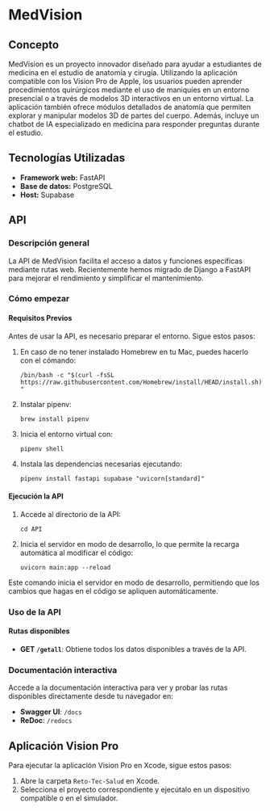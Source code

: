 # MedVision

## Concepto

MedVision es un proyecto innovador diseñado para ayudar a estudiantes de medicina en el estudio de anatomía y cirugía. Utilizando la aplicación compatible con los Vision Pro de Apple, los usuarios pueden aprender procedimientos quirúrgicos mediante el uso de maniquíes en un entorno presencial o a través de modelos 3D interactivos en un entorno virtual. La aplicación también ofrece módulos detallados de anatomía que permiten explorar y manipular modelos 3D de partes del cuerpo. Además, incluye un chatbot de IA especializado en medicina para responder preguntas durante el estudio.

## Tecnologías Utilizadas

- **Framework web:** FastAPI
- **Base de datos:** PostgreSQL
- **Host:** Supabase

## API

### Descripción general

La API de MedVision facilita el acceso a datos y funciones específicas mediante rutas web. Recientemente hemos migrado de Django a FastAPI para mejorar el rendimiento y simplificar el mantenimiento.

### Cómo empezar

#### Requisitos Previos

Antes de usar la API, es necesario preparar el entorno. Sigue estos pasos:

1. En caso de no tener instalado Homebrew en tu Mac, puedes hacerlo con el cómando:

   `/bin/bash -c "$(curl -fsSL https://raw.githubusercontent.com/Homebrew/install/HEAD/install.sh)"`

2. Instalar pipenv:
   
   `brew install pipenv`

3. Inicia el entorno virtual con:
   
   `pipenv shell`

4. Instala las dependencias necesarias ejecutando:

   `pipenv install fastapi supabase "uvicorn[standard]"`

#### Ejecución la API

1. Accede al directorio de la API:

   `cd API`

2. Inicia el servidor en modo de desarrollo, lo que permite la recarga automática al modificar el código:

   `uvicorn main:app --reload`

Este comando inicia el servidor en modo de desarrollo, permitiendo que los cambios que hagas en el código se apliquen automáticamente.

### Uso de la API

#### Rutas disponibles

- **GET `/getall`**: Obtiene todos los datos disponibles a través de la API.

### Documentación interactiva

Accede a la documentación interactiva para ver y probar las rutas disponibles directamente desde tu navegador en:

- **Swagger UI**: `/docs`
- **ReDoc**: `/redocs`

## Aplicación Vision Pro

Para ejecutar la aplicación Vision Pro en Xcode, sigue estos pasos:

1. Abre la carpeta `Reto-Tec-Salud` en Xcode.
2. Selecciona el proyecto correspondiente y ejecútalo en un dispositivo compatible o en el simulador.
